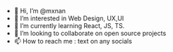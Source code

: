 - 👋 Hi, I’m @mxnan
- 👀 I’m interested in Web Design, UX,UI 
- 🌱 I’m currently learning React, JS, TS.
- 💞️ I’m looking to collaborate on open source projects
- 📫 How to reach me : text on any socials
  

